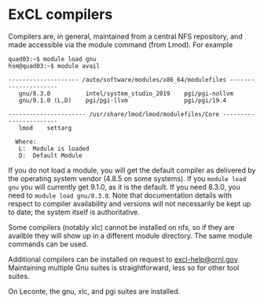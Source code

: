 # ExCL compilers

Compilers are, in general, maintained from a central NFS repository, and made accessible via the module command (from Lmod).   For example

```
quad03:~$ module load gnu
hsm@quad03:~$ module avail

-------------------- /auto/software/modules/x86_64/modulefiles ---------------------
   gnu/8.3.0          intel/system_studio_2019    pgi/pgi-nollvm
   gnu/9.1.0 (L,D)    pgi/pgi-llvm                pgi/pgi/19.4

---------------------- /usr/share/lmod/lmod/modulefiles/Core -----------------------
   lmod    settarg

  Where:
   L:  Module is loaded
   D:  Default Module

```


   If you do not load a module, you will get the default compiler as delivered by the operating system vendor (4.8.5 on some systems).  If you `module load gnu` you will currently get 9.1.0, as it is the default.  If you need 8.3.0, you need to `module load gnu/8.3.0`.   Note that documentation details with respect to compiler availability and versions will not necessarily be kept up to date; the system itself is authoritative.

   Some compilers (notably xlc) cannot be installed on nfs, so if they are availble they will show up in a different module directory.  The same module commands can be used.

   Additional compilers can be installed on request to excl-help@ornl.gov.  Maintaining multiple Gnu suites is straightforward, less so for other tool suites.

On Leconte, the gnu, xlc, and pgi suites are installed.
